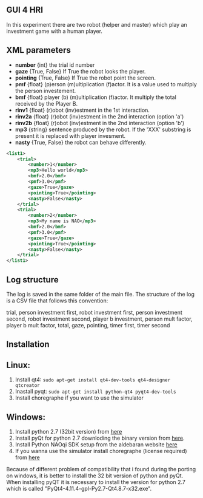 GUI 4 HRI
----------

In this experiment there are two robot (helper and master) which play an investment game with a human player.

XML parameters
--------------

- **number** {int} the trial id number
- **gaze** {True, False} If True the robot looks the player.
- **pointing** {True, False} If True the robot point the screen.
- **pmf** {float} (p)erson (m)ultiplication (f)actor. It is a value used to multiply the person investement.
- **bmf** {float} player (b) (m)ultiplication (f)actor. It multiply the total received by the Player B.
- **rinv1** {float} (r)obot (inv)estment in the 1st interaction.
- **rinv2a** {float} (r)obot (inv)estment in the 2nd interaction (option 'a')
- **rinv2b** {float} (r)obot (inv)estment in the 2nd interaction (option 'b')
- **mp3** {string} sentence produced by the robot. If the 'XXX' substring is present it is replaced with player invesment.
- **nasty** {True, False} the robot can behave differently.

```xml
<list1>
    <trial>
        <number>1</number>
        <mp3>Hello world</mp3>
        <bmf>2.0</bmf>        
        <pmf>3.0</pmf>
        <gaze>True</gaze>
        <pointing>True</pointing>
        <nasty>False</nasty>
    </trial>
    <trial>
        <number>2</number>
        <mp3>My name is NAO</mp3>
        <bmf>2.0</bmf>   
        <pmf>3.0</pmf>
        <gaze>True</gaze>
        <pointing>True</pointing>
        <nasty>False</nasty>
    </trial>
</list1>
```

Log structure
--------------

The log is saved in the same folder of the main file. The structure of the log is a CSV file that follows this convention:

trial, person investment first, robot investment first, person investment second, robot investment second, player b investment, person mult factor, player b mult factor, total, gaze, pointing, timer first, timer second 

Installation
------------

Linux:
------

1. Install qt4: `sudo apt-get install qt4-dev-tools qt4-designer qtcreator`
2. Inastall pyqt: `sudo apt-get install python-qt4 pyqt4-dev-tools`
3. Install choregraphe if you want to use the simulator


Windows:
--------

1. Install python 2.7 (32bit version) from [here](https://www.python.org/download/releases/2.7/)
2. Install pyQt for python 2.7 downloding the binary version from [here](https://riverbankcomputing.com/software/pyqt/download).
3. Install Python NAOqi SDK setup from the aldebaran website [here](https://community.ald.softbankrobotics.com/en/resources/software)
4. If you wanna use the simulator install choregraphe (license required) from [here](http://doc.aldebaran.com/1-14/software/installing.html)

Because of different problem of compatibility that i found during the porting on windows, it is better to install the 32 bit version of python and pyQt. When installing pyQT it is necessary to install the version for python 2.7 which is called "PyQt4-4.11.4-gpl-Py2.7-Qt4.8.7-x32.exe".
